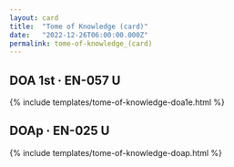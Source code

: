```yaml
---
layout: card
title:  "Tome of Knowledge (card)"
date:   "2022-12-26T06:00:00.000Z"
permalink: tome-of-knowledge_(card)
---
```


## DOA 1st &middot; EN-057 U

{% include templates/tome-of-knowledge-doa1e.html %}


## DOAp &middot; EN-025 U

{% include templates/tome-of-knowledge-doap.html %}
